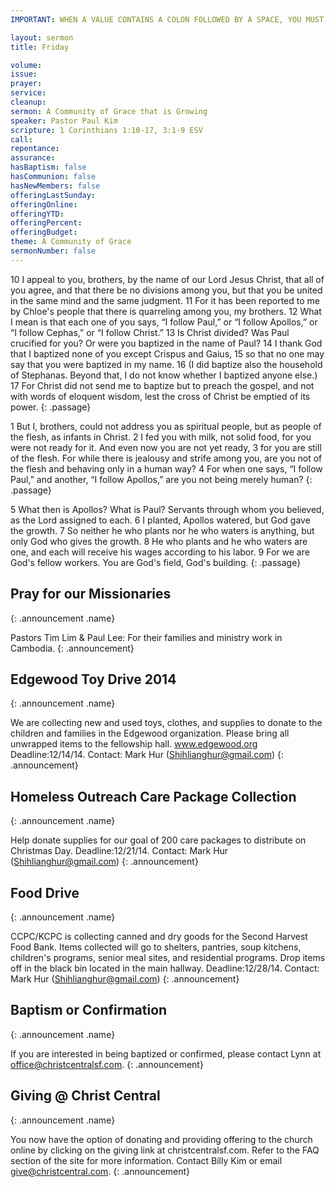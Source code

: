 ```yaml
---
IMPORTANT: WHEN A VALUE CONTAINS A COLON FOLLOWED BY A SPACE, YOU MUST USE &#58;

layout: sermon
title: Friday

volume: 
issue: 
prayer: 
service:
cleanup:
sermon: A Community of Grace that is Growing
speaker: Pastor Paul Kim
scripture: 1 Corinthians 1:10-17, 3:1-9 ESV
call: 
repentance: 
assurance: 
hasBaptism: false
hasCommunion: false
hasNewMembers: false
offeringLastSunday: 
offeringOnline: 
offeringYTD: 
offeringPercent: 
offeringBudget: 
theme: A Community of Grace
sermonNumber: false
---
```


10 I appeal to you, brothers, by the name of our Lord Jesus Christ, that all of you agree, and that there be no divisions among you, but that you be united in the same mind and the same judgment. 11 For it has been reported to me by Chloe's people that there is quarreling among you, my brothers. 12 What I mean is that each one of you says, “I follow Paul,” or “I follow Apollos,” or “I follow Cephas,” or “I follow Christ.” 13 Is Christ divided? Was Paul crucified for you? Or were you baptized in the name of Paul? 14 I thank God that I baptized none of you except Crispus and Gaius, 15 so that no one may say that you were baptized in my name. 16 (I did baptize also the household of Stephanas. Beyond that, I do not know whether I baptized anyone else.) 17 For Christ did not send me to baptize but to preach the gospel, and not with words of eloquent wisdom, lest the cross of Christ be emptied of its power.
{: .passage}

1 But I, brothers, could not address you as spiritual people, but as people of the flesh, as infants in Christ. 2 I fed you with milk, not solid food, for you were not ready for it. And even now you are not yet ready, 3 for you are still of the flesh. For while there is jealousy and strife among you, are you not of the flesh and behaving only in a human way? 4 For when one says, “I follow Paul,” and another, “I follow Apollos,” are you not being merely human?
{: .passage}

5 What then is Apollos? What is Paul? Servants through whom you believed, as the Lord assigned to each. 6 I planted, Apollos watered, but God gave the growth. 7 So neither he who plants nor he who waters is anything, but only God who gives the growth. 8 He who plants and he who waters are one, and each will receive his wages according to his labor. 9 For we are God's fellow workers. You are God's field, God's building.
{: .passage}

## Pray for our Missionaries
{: .announcement .name}

Pastors Tim Lim & Paul Lee: For their families and ministry work in Cambodia.
{: .announcement}

## Edgewood Toy Drive 2014
{: .announcement .name}

We are collecting new and used toys, clothes, and supplies to donate to the children and families in the Edgewood organization. Please bring all unwrapped items to the fellowship hall. www.edgewood.org Deadline:12/14/14. Contact: Mark Hur (Shihlianghur@gmail.com)
{: .announcement}

## Homeless Outreach Care Package Collection
{: .announcement .name}

Help donate supplies for our goal of 200 care packages to distribute on Christmas Day. Deadline:12/21/14. Contact: Mark Hur (Shihlianghur@gmail.com)
{: .announcement}

## Food Drive
{: .announcement .name}

CCPC/KCPC is collecting canned and dry goods for the Second Harvest Food Bank. Items collected will go to shelters, pantries, soup kitchens, children's programs, senior meal sites, and residential programs. Drop items off in the black bin located in the main hallway. Deadline:12/28/14. Contact: Mark Hur (Shihlianghur@gmail.com)
{: .announcement}

## Baptism or Confirmation
{: .announcement .name}

If you are interested in being baptized or confirmed, please contact Lynn at office@christcentralsf.com.
{: .announcement}

## Giving @ Christ Central
{: .announcement .name}

You now have the option of donating and providing offering to the church online by clicking on the giving link at christcentralsf.com. Refer to the FAQ section of the site for more information. Contact Billy Kim or email give@christcentral.com. 
{: .announcement}
